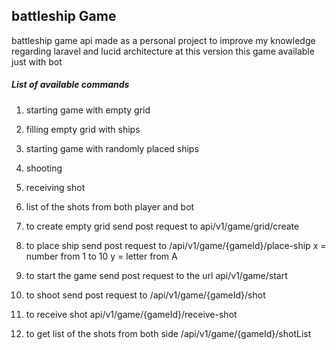## battleship Game

battleship game api made as a personal project to improve my knowledge regarding laravel and lucid architecture
at this version this game available just with bot

##### List of available commands
1. starting game with empty grid
2. filling empty grid with ships
3. starting game with randomly placed ships
4. shooting
5. receiving shot
6. list of the shots from both player and bot

1. to create empty grid send post request to api/v1/game/grid/create
2. to place ship send post request to /api/v1/game/{gameId}/place-ship
       x = number from 1 to 10
       y = letter from A
3. to start the game send post request to the url api/v1/game/start 
4. to shoot send post request to /api/v1/game/{gameId}/shot
5. to receive shot api/v1/game/{gameId}/receive-shot
6. to get list of the shots from both side /api/v1/game/{gameId}/shotList